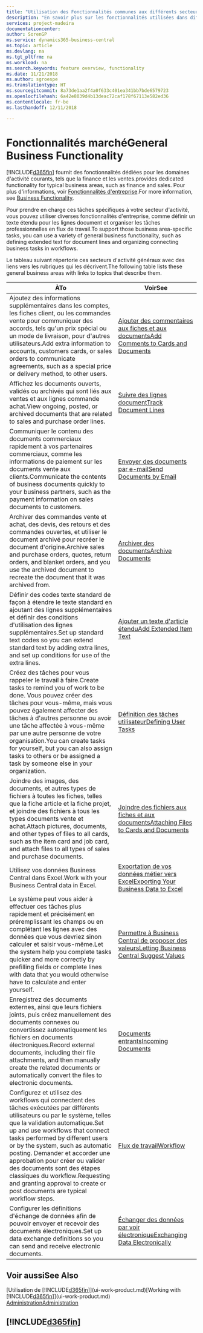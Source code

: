 ```yaml
---
title: "Utilisation des Fonctionnalités communes aux différents secteurs d'activité | Microsoft Docs"
description: "En savoir plus sur les fonctionnalités utilisées dans différents secteurs d'activité dans Business Central."
services: project-madeira
documentationcenter: 
author: SorenGP
ms.service: dynamics365-business-central
ms.topic: article
ms.devlang: na
ms.tgt_pltfrm: na
ms.workload: na
ms.search.keywords: feature overview, functionality
ms.date: 11/21/2018
ms.author: sgroespe
ms.translationtype: HT
ms.sourcegitcommit: 8a73de1aa2f4a0f633c401ea341bb7bde6579723
ms.openlocfilehash: 6a42e8039d4b13deac72caf178f67113e582ed36
ms.contentlocale: fr-be
ms.lasthandoff: 12/11/2018

---
```

# <a name="general-business-functionality"></a><span data-ttu-id="9ebfc-103">Fonctionnalités marché</span><span class="sxs-lookup"><span data-stu-id="9ebfc-103">General Business Functionality</span></span>
[!INCLUDE[d365fin](includes/d365fin_md.md)] <span data-ttu-id="9ebfc-104">fournit des fonctionnalités dédiées pour les domaines d'activité courants, tels que la finance et les ventes.</span><span class="sxs-lookup"><span data-stu-id="9ebfc-104">provides dedicated functionality for typical business areas, such as finance and sales.</span></span> <span data-ttu-id="9ebfc-105">Pour plus d'informations, voir [Fonctionnalités d'entreprise](across-business-functionality.md).</span><span class="sxs-lookup"><span data-stu-id="9ebfc-105">For more information, see [Business Functionality](across-business-functionality.md).</span></span>

<span data-ttu-id="9ebfc-106">Pour prendre en charge ces tâches spécifiques à votre secteur d'activité, vous pouvez utiliser diverses fonctionnalités d'entreprise, comme définir un texte étendu pour les lignes document et organiser les tâches professionnelles en flux de travail.</span><span class="sxs-lookup"><span data-stu-id="9ebfc-106">To support those business area-specific tasks, you can use a variety of general business functionality, such as defining extended text for document lines and organizing connecting business tasks in workflows.</span></span>

<span data-ttu-id="9ebfc-107">Le tableau suivant répertorie ces secteurs d'activité généraux avec des liens vers les rubriques qui les décrivent.</span><span class="sxs-lookup"><span data-stu-id="9ebfc-107">The following table lists these general business areas with links to topics that describe them.</span></span>

| <span data-ttu-id="9ebfc-108">À</span><span class="sxs-lookup"><span data-stu-id="9ebfc-108">To</span></span> | <span data-ttu-id="9ebfc-109">Voir</span><span class="sxs-lookup"><span data-stu-id="9ebfc-109">See</span></span> |
| --- | --- |
|<span data-ttu-id="9ebfc-110">Ajoutez des informations supplémentaires dans les comptes, les fiches client, ou les commandes vente pour communiquer des accords, tels qu'un prix spécial ou un mode de livraison, pour d'autres utilisateurs.</span><span class="sxs-lookup"><span data-stu-id="9ebfc-110">Add extra information to accounts, customers cards, or sales orders to communicate agreements, such as a special price or delivery method, to other users.</span></span>|[<span data-ttu-id="9ebfc-111">Ajouter des commentaires aux fiches et aux documents</span><span class="sxs-lookup"><span data-stu-id="9ebfc-111">Add Comments to Cards and Documents</span></span>](across-how-use-comments.md)|
|<span data-ttu-id="9ebfc-112">Affichez les documents ouverts, validés ou archivés qui sont liés aux ventes et aux lignes commande achat.</span><span class="sxs-lookup"><span data-stu-id="9ebfc-112">View ongoing, posted, or archived documents that are related to sales and purchase order lines.</span></span>|[<span data-ttu-id="9ebfc-113">Suivre des lignes document</span><span class="sxs-lookup"><span data-stu-id="9ebfc-113">Track Document Lines</span></span>](across-how-to-track-document-lines.md)|
| <span data-ttu-id="9ebfc-114">Communiquer le contenu des documents commerciaux rapidement à vos partenaires commerciaux, comme les informations de paiement sur les documents vente aux clients.</span><span class="sxs-lookup"><span data-stu-id="9ebfc-114">Communicate the contents of business documents quickly to your business partners, such as the payment information on sales documents to customers.</span></span> |[<span data-ttu-id="9ebfc-115">Envoyer des documents par e-mail</span><span class="sxs-lookup"><span data-stu-id="9ebfc-115">Send Documents by Email</span></span>](ui-how-send-documents-email.md) |
|<span data-ttu-id="9ebfc-116">Archiver des commandes vente et achat, des devis, des retours et des commandes ouvertes, et utiliser le document archivé pour recréer le document d'origine.</span><span class="sxs-lookup"><span data-stu-id="9ebfc-116">Archive sales and purchase orders, quotes, return orders, and blanket orders, and you use the archived document to recreate the document that it was archived from.</span></span>|[<span data-ttu-id="9ebfc-117">Archiver des documents</span><span class="sxs-lookup"><span data-stu-id="9ebfc-117">Archive Documents</span></span>](across-how-to-archive-documents.md)|
| <span data-ttu-id="9ebfc-118">Définir des codes texte standard de façon à étendre le texte standard en ajoutant des lignes supplémentaires et définir des conditions d'utilisation des lignes supplémentaires.</span><span class="sxs-lookup"><span data-stu-id="9ebfc-118">Set up standard text codes so you can extend standard text by adding extra lines, and set up conditions for use of the extra lines.</span></span> |[<span data-ttu-id="9ebfc-119">Ajouter un texte d'article étendu</span><span class="sxs-lookup"><span data-stu-id="9ebfc-119">Add Extended Item Text</span></span>](ui-how-define-ext-text.md) |
|<span data-ttu-id="9ebfc-120">Créez des tâches pour vous rappeler le travail à faire.</span><span class="sxs-lookup"><span data-stu-id="9ebfc-120">Create tasks to remind you of work to be done.</span></span> <span data-ttu-id="9ebfc-121">Vous pouvez créer des tâches pour vous-même, mais vous pouvez également affecter des tâches à d'autres personne ou avoir une tâche affectée à vous-même par une autre personne de votre organisation.</span><span class="sxs-lookup"><span data-stu-id="9ebfc-121">You can create tasks for yourself, but you can also assign tasks to others or be assigned a task by someone else in your organization.</span></span>|[<span data-ttu-id="9ebfc-122">Définition des tâches utilisateur</span><span class="sxs-lookup"><span data-stu-id="9ebfc-122">Defining User Tasks</span></span>](across-user-tasks.md)|
|<span data-ttu-id="9ebfc-123">Joindre des images, des documents, et autres types de fichiers à toutes les fiches, telles que la fiche article et la fiche projet, et joindre des fichiers à tous les types documents vente et achat.</span><span class="sxs-lookup"><span data-stu-id="9ebfc-123">Attach pictures, documents, and other types of files to all cards, such as the item card and job card, and attach files to all types of sales and purchase documents.</span></span>|[<span data-ttu-id="9ebfc-124">Joindre des fichiers aux fiches et aux documents</span><span class="sxs-lookup"><span data-stu-id="9ebfc-124">Attaching Files to Cards and Documents</span></span>](across-attach-document-master-data.md)|
|<span data-ttu-id="9ebfc-125">Utilisez vos données Business Central dans Excel.</span><span class="sxs-lookup"><span data-stu-id="9ebfc-125">Work with your Business Central data in Excel.</span></span>|[<span data-ttu-id="9ebfc-126">Exportation de vos données métier vers Excel</span><span class="sxs-lookup"><span data-stu-id="9ebfc-126">Exporting Your Business Data to Excel</span></span>](about-export-data.md)| 
|<span data-ttu-id="9ebfc-127">Le système peut vous aider à effectuer ces tâches plus rapidement et précisément en préremplissant les champs ou en complétant les lignes avec des données que vous devriez sinon calculer et saisir vous-même.</span><span class="sxs-lookup"><span data-stu-id="9ebfc-127">Let the system help you complete tasks quicker and more correctly by prefilling fields or complete lines with data that you would otherwise have to calculate and enter yourself.</span></span>|[<span data-ttu-id="9ebfc-128">Permettre à Business Central de proposer des valeurs</span><span class="sxs-lookup"><span data-stu-id="9ebfc-128">Letting Business Central Suggest Values</span></span>](ui-let-system-suggest-values.md)|
|<span data-ttu-id="9ebfc-129">Enregistrez des documents externes, ainsi que leurs fichiers joints, puis créez manuellement des documents connexes ou convertissez automatiquement les fichiers en documents électroniques.</span><span class="sxs-lookup"><span data-stu-id="9ebfc-129">Record external documents, including their file attachments, and then manually create the related documents or automatically convert the files to electronic documents.</span></span>|[<span data-ttu-id="9ebfc-130">Documents entrants</span><span class="sxs-lookup"><span data-stu-id="9ebfc-130">Incoming Documents</span></span>](across-income-documents.md)|
|<span data-ttu-id="9ebfc-131">Configurez et utilisez des workflows qui connectent des tâches exécutées par différents utilisateurs ou par le système, telles que la validation automatique.</span><span class="sxs-lookup"><span data-stu-id="9ebfc-131">Set up and use workflows that connect tasks performed by different users or by the system, such as automatic posting.</span></span> <span data-ttu-id="9ebfc-132">Demander et accorder une approbation pour créer ou valider des documents sont des étapes classiques du workflow.</span><span class="sxs-lookup"><span data-stu-id="9ebfc-132">Requesting and granting approval to create or post documents are typical workflow steps.</span></span>|[<span data-ttu-id="9ebfc-133">Flux de travail</span><span class="sxs-lookup"><span data-stu-id="9ebfc-133">Workflow</span></span>](across-workflow.md)|
| <span data-ttu-id="9ebfc-134">Configurer les définitions d'échange de données afin de pouvoir envoyer et recevoir des documents électroniques.</span><span class="sxs-lookup"><span data-stu-id="9ebfc-134">Set up data exchange definitions so you can send and receive electronic documents.</span></span> |[<span data-ttu-id="9ebfc-135">Échanger des données par voir électronique</span><span class="sxs-lookup"><span data-stu-id="9ebfc-135">Exchanging Data Electronically</span></span>](across-data-exchange.md) |

## <a name="see-also"></a><span data-ttu-id="9ebfc-136">Voir aussi</span><span class="sxs-lookup"><span data-stu-id="9ebfc-136">See Also</span></span>
<span data-ttu-id="9ebfc-137">[Utilisation de [!INCLUDE[d365fin](includes/d365fin_md.md)]](ui-work-product.md)</span><span class="sxs-lookup"><span data-stu-id="9ebfc-137">[Working with [!INCLUDE[d365fin](includes/d365fin_md.md)]](ui-work-product.md)</span></span>  
[<span data-ttu-id="9ebfc-138">Administration</span><span class="sxs-lookup"><span data-stu-id="9ebfc-138">Administration</span></span>](admin-setup-and-administration.md)

## [!INCLUDE[d365fin](includes/free_trial_md.md)]  

